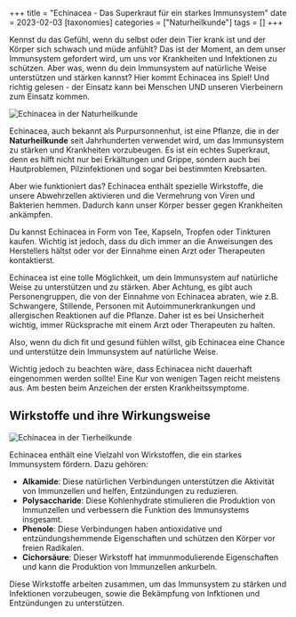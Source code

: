 +++
title = "Echinacea - Das Superkraut für ein starkes Immunsystem"
date = 2023-02-03
[taxonomies]
categories = ["Naturheilkunde"]
tags = []
+++

Kennst du das Gefühl, wenn du selbst oder dein Tier krank ist und der Körper sich schwach und müde anfühlt? Das ist der Moment, an dem unser Immunsystem gefordert wird, um uns vor Krankheiten und Infektionen zu schützen. Aber was, wenn du dein Immunsystem auf natürliche Weise unterstützen und stärken kannst? Hier kommt Echinacea ins Spiel! Und richtig gelesen - der Einsatz kann bei Menschen UND unseren Vierbeinern zum Einsatz kommen.
<!-- more -->

<img src="https://tierheilpraxis-jessican.de/img/blog/echinacea_1.png" loading="lazy" alt="Echinacea in der Naturheilkunde" style="max-width: 100%"/>

Echinacea, auch bekannt als Purpursonnenhut, ist eine Pflanze, die in der **Naturheilkunde** seit Jahrhunderten verwendet wird, um das Immunsystem zu stärken und Krankheiten vorzubeugen. Es ist ein echtes Superkraut, denn es hilft nicht nur bei Erkältungen und Grippe, sondern auch bei Hautproblemen, Pilzinfektionen und sogar bei bestimmten Krebsarten.

Aber wie funktioniert das? Echinacea enthält spezielle Wirkstoffe, die unsere Abwehrzellen aktivieren und die Vermehrung von Viren und Bakterien hemmen. Dadurch kann unser Körper besser gegen Krankheiten ankämpfen.

Du kannst Echinacea in Form von Tee, Kapseln, Tropfen oder Tinkturen kaufen. Wichtig ist jedoch, dass du dich immer an die Anweisungen des Herstellers hältst oder vor der Einnahme einen Arzt oder Therapeuten kontaktierst.

Echinacea ist eine tolle Möglichkeit, um dein Immunsystem auf natürliche Weise zu unterstützen und zu stärken. Aber Achtung, es gibt auch Personengruppen, die von der Einnahme von Echinacea abraten, wie z.B. Schwangere, Stillende, Personen mit Autoimmunerkrankungen und allergischen Reaktionen auf die Pflanze. Daher ist es bei Unsicherheit wichtig, immer Rücksprache mit einem Arzt oder Therapeuten zu halten.

Also, wenn du dich fit und gesund fühlen willst, gib Echinacea eine Chance und unterstütze dein Immunsystem auf natürliche Weise.

Wichtig jedoch zu beachten wäre, dass Echinacea nicht dauerhaft eingenommen werden sollte! Eine Kur von wenigen Tagen reicht meistens aus. Am besten beim Anzeichen der ersten Krankheitssymptome.

## Wirkstoffe und ihre Wirkungsweise

<img src="https://tierheilpraxis-jessican.de/img/blog/echinacea_2.png" loading="lazy" alt="Echinacea in der Tierheilkunde" style="max-width: 100%"/>

Echinacea enthält eine Vielzahl von Wirkstoffen, die ein starkes Immunsystem fördern. Dazu gehören:

- **Alkamide**: Diese natürlichen Verbindungen unterstützen die Aktivität von Immunzellen und helfen, Entzündungen zu reduzieren.
- **Polysaccharide**: Diese Kohlenhydrate stimulieren die Produktion von Immunzellen und verbessern die Funktion des Immunsystems insgesamt.
- **Phenole**: Diese Verbindungen haben antioxidative und entzündungshemmende Eigenschaften und schützen den Körper vor freien Radikalen.
- **Cichorsäure**: Dieser Wirkstoff hat immunmodulierende Eigenschaften und kann die Produktion von Immunzellen ankurbeln.

Diese Wirkstoffe arbeiten zusammen, um das Immunsystem zu stärken und Infektionen vorzubeugen, sowie die Bekämpfung von Infktionen und Entzündungen zu unterstützen.

